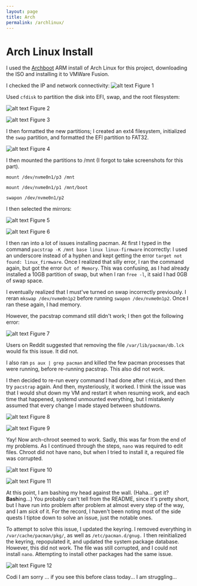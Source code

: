```yaml
---
layout: page
title: Arch
permalink: /archlinux/
---
```


# Arch Linux Install

I used the [Archboot](https://release.archboot.com/aarch64/2024.09/iso/) ARM install of Arch Linux for this project, downloading the ISO and installing it to VMWare Fusion.

I checked the IP and network connectivity:
![alt text](<Screenshot 2024-11-03 at 1.42.34 PM.png>)
Figure 1

Used `cfdisk` to partition the disk into EFI, swap, and the root filesystem:

![alt text](<Screenshot 2024-11-03 at 2.05.56 PM.png>)
Figure 2

![alt text](<Screenshot 2024-11-03 at 2.11.24 PM.png>)
Figure 3

I then formatted the new partitions; I created an ext4 filesystem, initialized the `swap` partition, and formatted the EFI partition to FAT32.

![alt text](<Screenshot 2024-11-03 at 2.28.44 PM.png>)
Figure 4

I then mounted the partitions to /mnt (I forgot to take screenshots for this part).

`mount /dev/nvme0n1/p3 /mnt`

`mount /dev/nvme0n1/p1 /mnt/boot`

`swapon /dev/nvme0n1/p2`

I then selected the mirrors:

![alt text](<Screenshot 2024-11-03 at 2.35.44 PM.png>)
Figure 5

![alt text](<Screenshot 2024-11-03 at 2.47.02 PM.png>)
Figure 6

I then ran into a lot of issues installing pacman. At first I typed in the command `pacstrap -K /mnt base linux linux-firmware` incorrectly: I used an underscore instead of a hyphen and kept getting the error `target not found: linux_firmware`. Once I realized that silly error, I ran the command again, but got the error `Out of Memory`. This was confusing, as I had already installed a 10GB partition of swap, but when I ran `free -l`, it said I had 0GB of swap space.

I eventually realized that I must've turned on swap incorrectly previously. I reran `mkswap /dev/nvme0n1p2` before running `swapon /dev/nvme0n1p2`. Once I ran these again, I had memory. 

However, the pacstrap command still didn't work; I then got the following error: 

![alt text](<Screenshot 2024-11-17 at 1.14.22 PM.png>)
Figure 7

Users on Reddit suggested that removing the file `/var/lib/pacman/db.lck` would fix this issue. It did not.

I also ran `ps aux | grep pacman` and killed the few pacman processes that were running, before re-running pacstrap. This also did not work.

I then decided to re-run every command I had done after `cfdisk`, and then try `pacstrap` again. And then, mysteriously, it worked. I think the issue was that I would shut down my VM and restart it when resuming work, and each time that happened, systemd unmounted everything, but I mistakenly assumed that every change I made stayed between shutdowns.

![alt text](<Screenshot 2024-11-17 at 1.29.50 PM.png>)
Figure 8

![alt text](<Screenshot 2024-11-17 at 1.35.39 PM.png>)
Figure 9

Yay! Now arch-chroot seemed to work. Sadly, this was far from the end of my problems. As I continued through the steps, `nano` was required to edit files. Chroot did not have nano, but when I tried to install it, a required file was corrupted.

![alt text](<Screenshot 2024-11-17 at 2.08.28 PM.png>)
Figure 10

![alt text](<Screenshot 2024-11-17 at 2.15.18 PM.png>)
Figure 11

At this point, I am bashing my head against the wall. (Haha... get it? **Bash**ing...) You probably can't tell from the README, since it's pretty short, but I have run into problem after problem at almost every step of the way, and I am *sick* of it. For the record, I haven't been noting most of the side quests I tiptoe down to solve an issue, just the notable ones.

To attempt to solve this issue, I updated the keyring. I removed everything in `/var/cache/pacman/pkg/`, as well as `/etc/pacman.d/gnug.` I then reinitialized the keyring, repopulated it, and updated the system package database. However, this did not work. The file was still corrupted, and I could not install `nano`. Attempting to install other packages had the same issue.

![alt text](<Screenshot 2024-11-18 at 4.09.35 AM.png>)
Figure 12

Codi I am sorry ... if you see this before class today... I am struggling...




